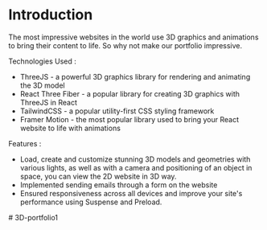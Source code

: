 
# Introduction
The most impressive websites in the world use 3D graphics and animations to bring their content to life. So why not make our portfolio impressive. 
 
Technologies Used :
- ThreeJS - a powerful 3D graphics library for rendering and animating the 3D model
- React Three Fiber - a popular library for creating 3D graphics with ThreeJS in React
- TailwindCSS - a popular utility-first CSS styling framework
- Framer Motion - the most popular library used to bring your React website to life with animations


Features :
- Load, create and customize stunning 3D models and geometries with various lights, as well as with a camera and positioning of an object in space, you can view the 2D website in 3D way.
- Implemented sending emails through a form on the website
- Ensured responsiveness across all devices and improve your site's performance using Suspense and Preload.

#   3 D - p o r t f o l i o 1 
 
 
